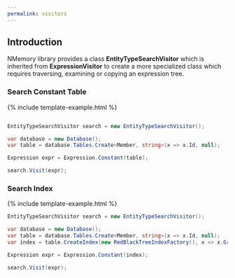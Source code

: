 ```yaml
---
permalink: visitors
---
```


## Introduction

NMemory library provides a class **EntityTypeSearchVisitor** which is inherited from **ExpressionVisitor** to create a more specialized class which requires traversing, examining or copying an expression tree.

### Search Constant Table

{% include template-example.html %} 
```csharp

EntityTypeSearchVisitor search = new EntityTypeSearchVisitor();

var database = new Database();
var table = database.Tables.Create<Member, string>(x => x.Id, null);

Expression expr = Expression.Constant(table);

search.Visit(expr);

```

### Search Index

{% include template-example.html %} 
```csharp
EntityTypeSearchVisitor search = new EntityTypeSearchVisitor();

var database = new Database();
var table = database.Tables.Create<Member, string>(x => x.Id, null);
var index = table.CreateIndex(new RedBlackTreeIndexFactory(), x => x.GroupId);

Expression expr = Expression.Constant(index);

search.Visit(expr);
```



